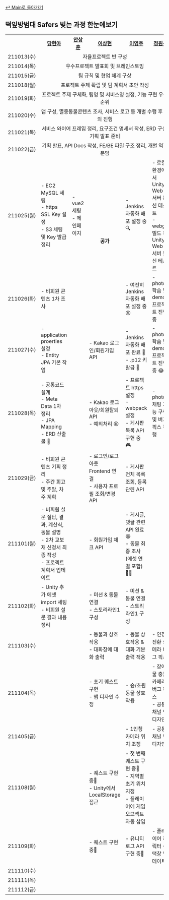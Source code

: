 [↩ Main로 돌아가기](https://lab.ssafy.com/s05-final/S05P31A403)

## 떡잎방범대 Safers 빚는 과정 한눈에보기

<table>
  <tr>
    <td></td>
    <td align="center"><b><a href="https://github.com/eona1301">당현아</a></b></td>
    <td align="center"><b><a href="https://github.com/ahnsang9">안상훈</a></b></td>
    <td align="center"><b><a href="https://github.com/kimkuan">이상현</a></b></td>
    <td align="center"><b><a href="https://github.com/0JUUU">이영주</a></b></td>
    <td align="center"><b><a href="https://github.com/JWeonseok">정원석</a></b></td>
  </tr>
  <tr>
    <td align="center">211013(수)</td>
    <td align="center" colspan="5">자율프로젝트 반 구성</td>
  </tr>
  <tr>
    <td align="center">211014(목)</td>
    <td align="center" colspan="5">우수프로젝트 발표회 및 브레인스토밍</td>
  </tr>
  <tr>
    <td align="center">211015(금)</td>
    <td align="center" colspan="5">팀 규칙 및 협업 체계 구상</td>
  </tr>
  <tr>
    <td align="center">211018(월)</td>
    <td align="center" colspan="5">프로젝트 주제 확립 및 팀 계획서 초안 작성</td>
  </tr>
  <tr>
    <td align="center">211019(화)</td>
    <td align="center" colspan="5">프로젝트 주제 구체화, 팀명 및 서비스명 설정, 기능 구현 우선순위</td>
  </tr>
  <tr>
    <td align="center">211020(수)</td>
    <td align="center" colspan="5">맵 구성, 멸종동물콘텐츠 조사, 서비스 로고 등 개별 수행 후 회의 진행</td>
  </tr>
  <tr>
    <td align="center">211021(목)</td>
    <td align="center" colspan="5">서비스 와이어 프레임 정리, 요구조건 명세서 작성, ERD 구성, 기획 발표 준비</td>
  </tr>
  <tr>
    <td align="center">211022(금)</td>
    <td align="center" colspan="5">기획 발표, API Docs 작성, FE/BE 파일 구조 정리, 개별 역할 분담</td>
  </tr>
  <tr>
    <td align="center">211025(월)</td>
    <td>- EC2 MySQL 세팅<br>- https SSL Key 설정<br>- S3 세팅 및 Key 발급 정리</td>
    <td>- vue2 세팅<br>- 메인페이지</td>
    <td align="center" rowspan="2"><b>공가</b></td>
    <td>- Jenkins 자동화 배포 설정 중🔍</td>
    <td>- 로컬환경에서 Unity-Web 서버 통신 테스트<br>- webgl 빌드 후 Unity-Web 서버 통신 테스트</td>
  </tr>
  <tr>
    <td align="center">211026(화)</td>
    <td>- 비회원 콘텐츠 1차 조사</td>
    <td></td>
    <td>- 여전히 Jenkins 자동화 배포 설정 중 😡</td>
    <td>- photon 학습 및 demo 프로젝트 진행 중</td>
  </tr>
  <tr>
    <td align="center">211027(수)</td>
    <td>- application proerties 설정<br>- Entity JPA 기본 작업</td>
    <td></td>
    <td>- Kakao 로그인/회원가입 API</td>
    <td>- Jenkins 자동화 배포 완료 🎉 <br> - .p12 키 발급 🔑</td>
    <td>- photon 학습 및 demo 프로젝트 진행 중 😂</td>
  </tr>
  <tr>
    <td align="center">211028(목)</td>
    <td>- 공통코드 설계<br>- Meta Data 1차 정리<br>- JPA Mapping<br>- ERD 산출물 📝</td>
    <td></td>
    <td>- Kakao 로그아웃/회원탈퇴 API <br> - 예외처리 😫</td>
    <td>- 프로젝트 https 설정 <br> - webpack 설정 <br> - 게시판 목록 API 구현 중 🎮</td>
    <td>- photon 채팅 기능 구현 및 버그 픽스 진행</td>
  </tr>
  <tr>
    <td align="center">211029(금)</td>
    <td>- 비회원 콘텐츠 기획 정리<br>- 주간 회고 및 주말, 차주 계획</td>
    <td></td>
    <td>- 로그인/로그아웃 Frontend 연결 <br> - 사용자 프로필 조회/변경 API </td>
    <td>- 게시판 전체 목록 조회, 등록 관련 API </td>
    <td></td>
  </tr>
  <tr>
    <td align="center">211101(월)</td>
    <td>- 비회원 설문 질답, 결과, 계산식, 동물 설명<br>- 2차 교보재 신청서 최종 작성<br>- 프로젝트 계획서 업데이트</td>
    <td></td>
    <td>- 회원가입 체크 API</td>
    <td>- 게시글, 댓글 관련 API 완료 😁 <br> - 동물 최종 조사 (에셋 연결 포함) 🐼🦒 </td>
    <td></td>
  </tr>
  <tr>
    <td align="center">211102(화)</td>
    <td>- Unity 추가 에셋 import 세팅<br>- 비회원 설문 결과 내용 정리</td>
    <td></td>
    <td>- 미션 & 동물 연결 <br> - 스토리라인1 구성</td>
    <td>- 미션 & 동물 연결 <br> - 스토리라인1 구성</td>
    <td></td>
  </tr>
  <tr>
    <td align="center">211103(수)</td>
    <td></td>
    <td></td>
    <td>- 동물과 상호작용 <br> - 대화창에 대화 출력</td>
    <td>- 동물 상호작용 & 대화 기본 출력 적용 </td>
    <td>- 인칭 전환 카메라 버그 픽스</td>
  </tr>
  <tr>
    <td align="center">211104(목)</td>
    <td></td>
    <td></td>
    <td>- 초기 퀘스트 구현 <br> - 맵 디자인 수정</td>
    <td>- 숲/초원 동물 상호작용 </td>
    <td>- 장애물 충돌 카메라 버그 픽스 <br> - 공통 채널 맵 디자인</td>
  </tr>
  <tr>
    <td align="center">211405(금)</td>
    <td></td>
    <td></td>
    <td></td>
    <td>- 1인칭 카메라 위치 조정 <br> </td>
    <td> - 공통 채널 맵 디자인</td>
  </tr>
    <tr>
    <td align="center">211108(월)</td>
    <td></td>
    <td></td>
    <td>- 퀘스트 구현 중💬 <br> - Unity에서 LocalStorage 접근 </td>
    <td>- 첫 번째 퀘스트 구현 중💬 <br> - 지역별 초기 위치 지정 <br> - 플레이어에 게임오브젝트 자동 삽입<br></td>
    <td></td>
  </tr>
  <tr>
    <td align="center">211109(화)</td>
    <td></td>
    <td></td>
    <td>- 퀘스트 구현 중💬 </td>
    <td>- 유니티 로그 API 구현 중💬 </td>
    <td>- 플레이어 캐릭터 선택창 업데이트</td>
  </tr>
  <tr>
    <td align="center">211110(수)</td>
    <td></td>
    <td></td>
    <td></td>
    <td></td>
    <td></td>
  </tr>
  <tr>
    <td align="center">211111(목)</td>
    <td></td>
    <td></td>
    <td></td>
    <td></td>
    <td></td>
  </tr>
  <tr>
    <td align="center">211112(금)</td>
    <td></td>
    <td></td>
    <td></td>
    <td></td>
    <td></td>
  </tr>
</table>

